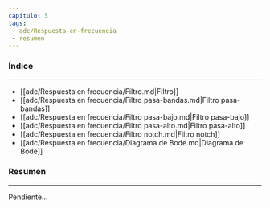 ```yaml
---
capitulo: 5
tags: 
 - adc/Respuesta-en-frecuencia
 - resumen
---
```

### Índice
---
 * [[adc/Respuesta en frecuencia/Filtro.md|Filtro]]
 * [[adc/Respuesta en frecuencia/Filtro pasa-bandas.md|Filtro pasa-bandas]]
 * [[adc/Respuesta en frecuencia/Filtro pasa-bajo.md|Filtro pasa-bajo]]
 * [[adc/Respuesta en frecuencia/Filtro pasa-alto.md|Filtro pasa-alto]]
 * [[adc/Respuesta en frecuencia/Filtro notch.md|Filtro notch]]
 * [[adc/Respuesta en frecuencia/Diagrama de Bode.md|Diagrama de Bode]]

### Resumen
---
Pendiente...